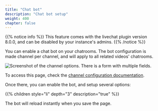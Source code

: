 ```yaml
---
title: "Chat bot"
description: "Chat bot setup"
weight: 400
chapter: false
---
```


{{% notice info %}}
This feature comes with the livechat plugin version 8.0.0, and can be disabled by your instance's admins.
{{% /notice %}}

You can enable a chat bot on your chatrooms.
The bot configuration is made channel per channel, and will apply to all related videos' chatrooms.

![Screenshot of the channel options. There is a form with multiple fields.](/peertube-plugin-livechat/images/channel_configuration.png?classes=shadow,border&height=400px "Channel configuration")

To access this page, check the [channel configuration documentation](/peertube-plugin-livechat/documentation/user/streamers/channel).

Once there, you can enable the bot, and setup several options:

{{% children style="li" depth="3" description="true" %}}

The bot will reload instantly when you save the page.
